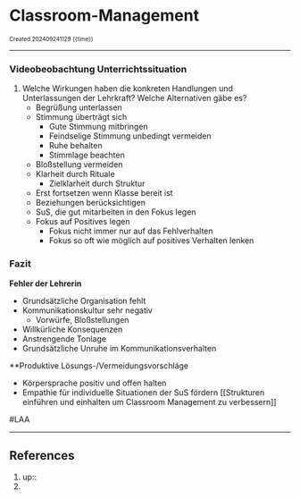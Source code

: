 # Classroom-Management
<span style="font-size:10;"> Created 202409241129 {{time}} </span>

---
### Videobeobachtung Unterrichtssituation
1. Welche Wirkungen haben die konkreten Handlungen und Unterlassungen der Lehrkraft? Welche Alternativen gäbe es?
	- Begrüßung unterlassen
	- Stimmung überträgt sich 
		- Gute Stimmung mitbringen
		- Feindselige Stimmung unbedingt vermeiden
		- Ruhe behalten
		- Stimmlage beachten
	- Bloßstellung vermeiden
	- Klarheit durch Rituale 
		- Zielklarheit durch Struktur
	- Erst fortsetzen wenn Klasse bereit ist
	- Beziehungen berücksichtigen 
	- SuS, die gut mitarbeiten in den Fokus legen 
	- Fokus auf Positives legen 
		- Fokus nicht immer nur auf das Fehlverhalten 
		- Fokus so oft wie möglich auf positives Verhalten lenken 

### Fazit

**Fehler der Lehrerin**
- Grundsätzliche Organisation fehlt 
- Kommunikationskultur sehr negativ
	- Vorwürfe, Bloßstellungen 
- Willkürliche Konsequenzen 
- Anstrengende Tonlage
- Grundsätzliche Unruhe im Kommunikationsverhalten

**Produktive Lösungs-/Vermeidungsvorschläge

- Körpersprache positiv und offen halten 
- Empathie für individuelle Situationen der SuS fördern
[[Strukturen einführen und einhalten um Classroom Management zu verbessern]]

#LAA

---
## References
1.  up::
2. 